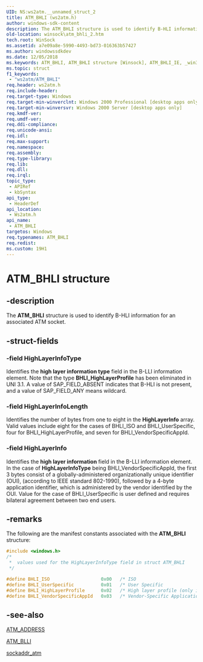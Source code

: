 ```yaml
---
UID: NS:ws2atm.__unnamed_struct_2
title: ATM_BHLI (ws2atm.h)
author: windows-sdk-content
description: The ATM_BHLI structure is used to identify B-HLI information for an associated ATM socket.
old-location: winsock\atm_bhli_2.htm
tech.root: WinSock
ms.assetid: a7e09a8e-5990-4493-bd73-016363b57427
ms.author: windowssdkdev
ms.date: 12/05/2018
ms.keywords: ATM_BHLI, ATM_BHLI structure [Winsock], ATM_BHLI_IE, _win32_atm_bhli_2, winsock.atm_bhli_2, ws2atm/ATM_BHLI
ms.topic: struct
f1_keywords: 
 - "ws2atm/ATM_BHLI"
req.header: ws2atm.h
req.include-header: 
req.target-type: Windows
req.target-min-winverclnt: Windows 2000 Professional [desktop apps only]
req.target-min-winversvr: Windows 2000 Server [desktop apps only]
req.kmdf-ver: 
req.umdf-ver: 
req.ddi-compliance: 
req.unicode-ansi: 
req.idl: 
req.max-support: 
req.namespace: 
req.assembly: 
req.type-library: 
req.lib: 
req.dll: 
req.irql: 
topic_type:
 - APIRef
 - kbSyntax
api_type:
 - HeaderDef
api_location:
 - Ws2atm.h
api_name:
 - ATM_BHLI
targetos: Windows
req.typenames: ATM_BHLI
req.redist: 
ms.custom: 19H1
---
```


# ATM_BHLI structure


## -description


The 
<b>ATM_BHLI</b> structure is used to identify B-HLI information for an associated ATM socket.


## -struct-fields




### -field HighLayerInfoType

Identifies the <b>high layer information type</b> field in the B-LLI information element. Note that the type <b>BHLI_HighLayerProfile</b> has been eliminated in UNI 3.1. A value of SAP_FIELD_ABSENT indicates that B-HLI is not present, and a value of SAP_FIELD_ANY means wildcard.


### -field HighLayerInfoLength

Identifies the number of bytes from one to eight in the <b>HighLayerInfo</b> array. Valid values include eight for the cases of BHLI_ISO and BHLI_UserSpecific, four for BHLI_HighLayerProfile, and seven for BHLI_VendorSpecificAppId.


### -field HighLayerInfo

Identifies the <b>high layer information</b> field in the B-LLI information element. In the case of <b>HighLayerInfoType</b> being BHLI_VendorSpecificAppId, the first 3 bytes consist of a globally-administered organizationally unique identifier (OUI), (according to IEEE standard 802-1990), followed by a 4-byte application identifier, which is administered by the vendor identified by the OUI. Value for the case of BHLI_UserSpecific is user defined and requires bilateral agreement between two end users.


## -remarks



The following are the manifest constants associated with the 
<b>ATM_BHLI</b> structure:


```cpp
#include <windows.h>
/* 
 *  values used for the HighLayerInfoType field in struct ATM_BHLI
 */

#define BHLI_ISO                   0x00   /* ISO                                 */
#define BHLI_UserSpecific          0x01   /* User Specific                       */
#define BHLI_HighLayerProfile      0x02   /* High layer profile (only in UNI3.0) */
#define BHLI_VendorSpecificAppId   0x03   /* Vendor-Specific Application ID      */

```





## -see-also




<a href="https://docs.microsoft.com/windows/desktop/api/ws2atm/ns-ws2atm-atm_address">ATM_ADDRESS</a>



<a href="https://docs.microsoft.com/windows/desktop/api/ws2atm/ns-ws2atm-atm_blli">ATM_BLLI</a>



<a href="https://docs.microsoft.com/windows/desktop/api/ws2atm/ns-ws2atm-sockaddr_atm">sockaddr_atm</a>
 

 

